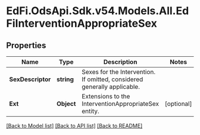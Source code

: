 # EdFi.OdsApi.Sdk.v54.Models.All.EdFiInterventionAppropriateSex

## Properties

Name | Type | Description | Notes
------------ | ------------- | ------------- | -------------
**SexDescriptor** | **string** | Sexes for the Intervention. If omitted, considered generally applicable. | 
**Ext** | **Object** | Extensions to the InterventionAppropriateSex entity. | [optional] 

[[Back to Model list]](../../README.md#documentation-for-models) [[Back to API list]](../../README.md#documentation-for-api-endpoints) [[Back to README]](../../README.md)

